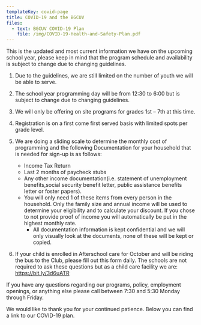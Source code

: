```yaml
---
templateKey: covid-page
title: COVID-19 and the BGCUV
files:
  - text: BGCUV COVID-19 Plan
    file: /img/COVID-19-Health-and-Safety-Plan.pdf
---
```


This is the updated and most current information we have on the upcoming school year, please keep in mind that the program schedule and availability is subject to change due to changing guidelines.

1. Due to the guidelines, we are still limited on the number of youth we will be able to serve.
2. The school year programming day will be from 12:30 to 6:00 but is subject to change due to changing guidelines.
3. We will only be offering on site programs for grades 1st – 7th at this time.
4. Registration is on a first come first served basis with limited spots per grade level.
5. We are doing a sliding scale to determine the monthly cost of programming and the following Documentation for your household that is needed for sign-up is as follows:

   - Income Tax Return
   - Last 2 months of paycheck stubs
   - Any other income documentation(i.e. statement of unemployment benefits,social security benefit letter, public assistance benefits letter or foster papers).
   - You will only need 1 of these items from every person in the household. Only the family size and annual income will be used to determine your eligibility and to calculate your discount. If you chose to not provide proof of income you will automatically be put in the highest monthly rate.
     - All documentation information is kept confidential and we will only visually look at the documents, none of these will be kept or copied.

6. If your child is enrolled in Afterschool care for October and will be riding the bus to the Club, please fill out this form daily. The schools are not required to ask these questions but as a child care facility we are: https://bit.ly/3d6uATR

If you have any questions regarding our programs, policy, employment openings, or anything else please call between 7:30 and 5:30 Monday through Friday.

We would like to thank you for your continued patience. Below you can find a link to our COVID-19 plan.
